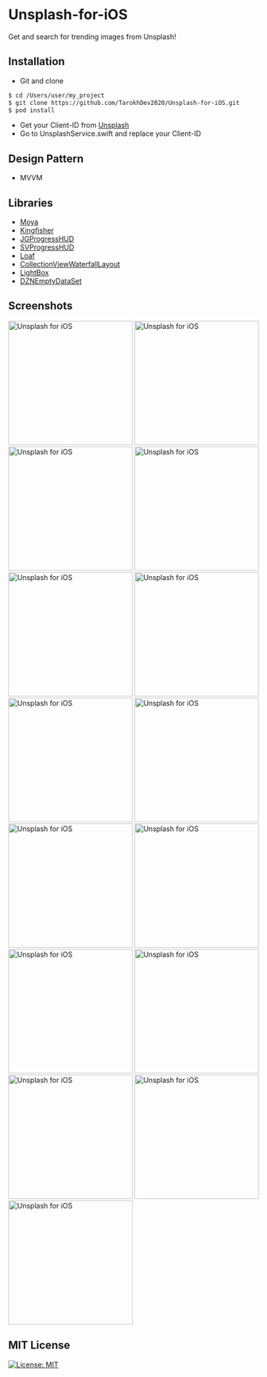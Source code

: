# Unsplash-for-iOS
Get and search for trending images from Unsplash!

## Installation ##
* Git and clone <br/>
```bash
$ cd /Users/user/my_project
$ git clone https://github.com/TarokhDev2020/Unsplash-for-iOS.git
$ pod install
```
* Get your Client-ID from [Unsplash](https://unsplash.com/developers)
* Go to UnsplashService.swift and replace your Client-ID

## Design Pattern ##
* MVVM

## Libraries ##
* [Moya](https://github.com/Moya/Moya)
* [Kingfisher](https://github.com/onevcat/Kingfisher)
* [JGProgressHUD](https://github.com/JonasGessner/JGProgressHUD)
* [SVProgressHUD](https://github.com/SVProgressHUD/SVProgressHUD)
* [Loaf](https://github.com/schmidyy/Loaf)
* [CollectionViewWaterfallLayout](https://github.com/ecerney/CollectionViewWaterfallLayout)
* [LightBox](https://github.com/hyperoslo/Lightbox)
* [DZNEmptyDataSet](https://github.com/dzenbot/DZNEmptyDataSet)

## Screenshots ##
<img src="https://user-images.githubusercontent.com/72879576/96371784-6ac16280-1170-11eb-9c4d-26b47c336d10.png" alt="Unsplash for iOS" width="250"/>
<img src="https://user-images.githubusercontent.com/72879576/96371819-95132000-1170-11eb-9d31-fea87683d57e.png" alt="Unsplash for iOS" width="250"/>
<img src="https://user-images.githubusercontent.com/72879576/96371830-a52aff80-1170-11eb-9af0-042333fefb58.png" alt="Unsplash for iOS" width="250"/>
<img src="https://user-images.githubusercontent.com/72879576/96371833-a825f000-1170-11eb-9b10-b4fa7a9fe356.png" alt="Unsplash for iOS" width="250"/>
<img src="https://user-images.githubusercontent.com/72879576/96371836-aceaa400-1170-11eb-8258-6d849828cca6.png" alt="Unsplash for iOS" width="250"/>
<img src="https://user-images.githubusercontent.com/72879576/96371841-b4aa4880-1170-11eb-8449-a9ea41858a5c.png" alt="Unsplash for iOS" width="250"/>
<img src="https://user-images.githubusercontent.com/72879576/96371846-b7a53900-1170-11eb-8316-3523464984fa.png" alt="Unsplash for iOS" width="250"/>
<img src="https://user-images.githubusercontent.com/72879576/96371855-becc4700-1170-11eb-8e69-6ec9a13b8b2c.png" alt="Unsplash for iOS" width="250"/>
<img src="https://user-images.githubusercontent.com/72879576/96371849-bb38c000-1170-11eb-96a7-5f77f9ff7287.png" alt="Unsplash for iOS" width="250"/>
<img src="https://user-images.githubusercontent.com/72879576/96371858-c1c73780-1170-11eb-8ec0-1a678247055a.png" alt="Unsplash for iOS" width="250"/>
<img src="https://user-images.githubusercontent.com/72879576/96371862-c855af00-1170-11eb-8640-44ae401ab5c0.png" alt="Unsplash for iOS" width="250"/>
<img src="https://user-images.githubusercontent.com/72879576/96371864-c986dc00-1170-11eb-8746-ebd83feb5923.png" alt="Unsplash for iOS" width="250"/>
<img src="https://user-images.githubusercontent.com/72879576/96371864-c986dc00-1170-11eb-8746-ebd83feb5923.png" alt="Unsplash for iOS" width="250"/>
<img src="https://user-images.githubusercontent.com/72879576/96371873-d6a3cb00-1170-11eb-8093-eb88cc2f944c.png" alt="Unsplash for iOS" width="250"/>
<img src="https://user-images.githubusercontent.com/72879576/96371875-d99ebb80-1170-11eb-8a4f-46d5b5f0211d.png" alt="Unsplash for iOS" width="250"/>


## MIT License ##
[![License: MIT](https://img.shields.io/badge/License-MIT-yellow.svg)](https://opensource.org/licenses/MIT)
